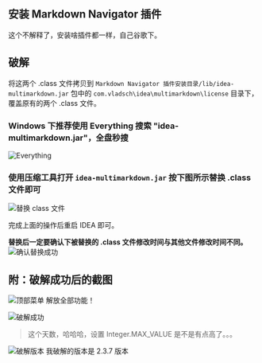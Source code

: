 ## 安装 Markdown Navigator 插件
这个不解释了，安装啥插件都一样，自己谷歌下。

## 破解
将这两个 .class 文件拷贝到 `Markdown Navigator 插件安装目录/lib/idea-multimarkdown.jar` 包中的 `com.vladsch\idea\multimarkdown\license` 目录下，覆盖原有的两个 .class 文件。
### Windows 下推荐使用 Everything 搜索 "idea-multimarkdown.jar"，全盘秒搜

![Everything](http://wx2.sinaimg.cn/mw690/a6e9cb00ly1fggjp1tee6j20oc07smxl.jpg)

### 使用压缩工具打开 `idea-multimarkdown.jar` 按下图所示替换 .class 文件即可

![替换 class 文件](http://wx4.sinaimg.cn/mw690/a6e9cb00ly1fggjp25549j20mr0el40o.jpg)

完成上面的操作后重启 IDEA 即可。

**替换后一定要确认下被替换的 .class 文件修改时间与其他文件修改时间不同。**
![确认替换成功](http://wx2.sinaimg.cn/mw690/a6e9cb00ly1fgglx44looj20ps091abm.jpg)

## 附：破解成功后的截图
![顶部菜单](http://wx3.sinaimg.cn/mw690/a6e9cb00ly1fgglsgj65ej20wg01qmx8.jpg)
解放全部功能！

![破解成功](http://wx1.sinaimg.cn/mw690/a6e9cb00ly1fgglos5opuj20t90jjjtn.jpg)
>这个天数，哈哈哈，设置 Integer.MAX_VALUE 是不是有点高了。。。

![破解版本](http://wx4.sinaimg.cn/mw690/a6e9cb00ly1fggm552ub7j20l00ghwfu.jpg)
我破解的版本是 2.3.7 版本